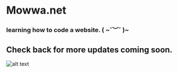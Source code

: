 # Mowwa.net 
### learning how to code a website. ( ~˘︶˘ )~
## Check back for more updates coming soon.
![alt text](https://github.com/Mowwa/mowwa.github.io/blob/main/000084370021.jpg?raw=true)
